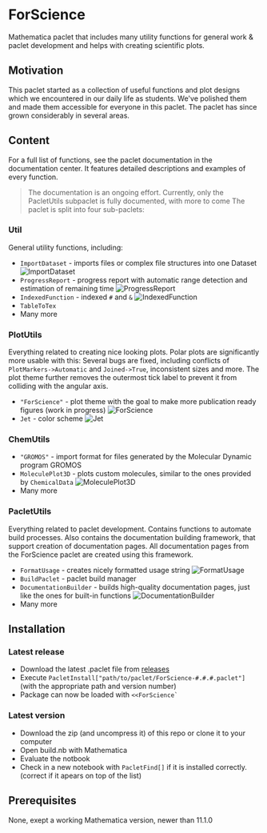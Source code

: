 # ForScience
Mathematica paclet that includes many utility functions for general work & paclet development and helps with creating scientific plots.

## Motivation
This paclet started as a collection of useful functions and plot designs which we encountered in our daily life as students. We've polished them and made them accessible for everyone in this paclet. The paclet has since grown considerably in several areas.

## Content
For a full list of functions, see the paclet documentation in the documentation center. It features detailed descriptions and examples of every function.
> The documentation is an ongoing effort. Currently, only the PacletUtils subpaclet is fully documented, with more to come
The paclet is split into four sub-paclets:
### Util
General utility functions, including:
- `ImportDataset` - imports files or complex file structures into one Dataset
![ImportDataset](https://i.imgur.com/rf3JmDD.png)
- `ProgressReport` - progress report with automatic range detection and estimation of remaining time
![ProgressReport](https://i.imgur.com/VgilQA6.png)
- `IndexedFunction` - indexed `#` and `&`
![IndexedFunction](https://i.imgur.com/UGhljqm.png)
- `TableToTex`
- Many more
### PlotUtils
Everything related to creating nice looking plots. Polar plots are significantly more usable with this: Several bugs are fixed, including conflicts of `PlotMarkers->Automatic` and `Joined->True`, inconsistent sizes and more. The plot theme further removes the outermost tick label to prevent it from colliding with the angular axis.
- `"ForScience"` - plot theme with the goal to make more publication ready figures (work in progress)
![ForScience](https://i.imgur.com/UueGjRj.png)
- `Jet` - color scheme
![Jet](https://i.imgur.com/0aW6ojw.png)
### ChemUtils
- `"GROMOS"` - import format for files generated by the Molecular Dynamic program GROMOS
- `MoleculePlot3D` - plots custom molecules, similar to the ones provided by `ChemicalData`
![MoleculePlot3D](https://i.imgur.com/bhV3Qx7.png)
- Many more
### PacletUtils
Everything related to paclet development. Contains functions to automate build processes. Also contains the documentation building framework, that support creation of documentation pages. All documentation pages from the ForScience paclet are created using this framework.
- `FormatUsage` - creates nicely formatted usage string
![FormatUsage](https://i.imgur.com/zGeJx9c.png)
- `BuildPaclet` - paclet build manager
- `DocumentationBuilder` - builds high-quality documentation pages, just like the ones for built-in functions
![DocumentationBuilder](https://i.imgur.com/Y38jsi4.png)
- Many more

## Installation
### Latest release
- Download the latest .paclet file from [releases](https://github.com/MMA-ForScience/ForScience/releases)
- Execute `PacletInstall["path/to/paclet/ForScience-#.#.#.paclet"]` (with the appropriate path and version number)
- Package can now be loaded with ``<<ForScience` ``

### Latest version
- Download the zip (and uncompress it) of this repo or clone it to your computer
- Open build.nb with Mathematica
- Evaluate the notbook
- Check in a new notebook with `PacletFind[]` if it is installed correctly.
  (correct if it apears on top of the list)

## Prerequisites
None, exept a working Mathematica version, newer than 11.1.0
